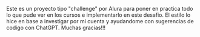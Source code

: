 Este es un proyecto tipo "challenge" por Alura para poner en practica todo lo que pude ver en los cursos e implementarlo en este desafio.
El estilo lo hice en base a investigar por mi cuenta y ayudandome con sugerencias de codigo con ChatGPT.
Muchas gracias!!!
